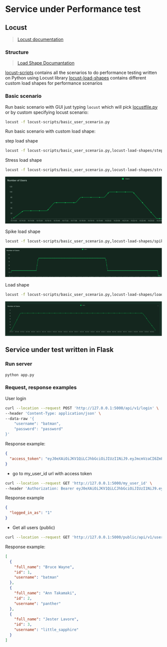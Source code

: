 # Service under Performance test

## Locust

>[Locust documentation](https://docs.locust.io/en/stable/index.html)

### Structure

> [Load Shape Documantation](https://docs.locust.io/en/stable/custom-load-shape.html)

[locust-scripts](locust-scripts) contains all the scenarios to do performance testing written on Python using Locust
library
[locust-load-shapes](locust-load-shapes) contains different custom load shapes for performance scenarios

### Basic scenario

Run basic scenario with GUI just typing `locust` which will pick [locustfile.py](locustfile.py) or by custom specifying
locust scenario:

```bash
locust -f locust-scripts/basic_user_scenario.py
```

Run basic scenario with custom load shape:

step load shape
```bash
locust -f locust-scripts/basic_user_scenario.py,locust-load-shapes/step_load_shape.py
```

Stress load shape
```bash
locust -f locust-scripts/basic_user_scenario.py,locust-load-shapes/stress_load_shape.py
```
![Stress test load shape](img/stress_test_user_load_shape.png)

Spike load shape
```bash
locust -f locust-scripts/basic_user_scenario.py,locust-load-shapes/spike_load_shape.py
```
![Spike load shape](img/spike_load_shape.png)

Load shape
```bash
locust -f locust-scripts/basic_user_scenario.py,locust-load-shapes/load_shape.py
```
![Load shape](img/load_shape.png)

## Service under test written in Flask

### Run server

```bash
python app.py
```

### Request, response examples

User login

```bash
curl --location --request POST 'http://127.0.0.1:5000/api/v1/login' \
--header 'Content-Type: application/json' \
--data-raw '{
    "username": "batman",
    "password": "password"
}'
```

Response example:

```json
{
  "access_token": "eyJ0eXAiOiJKV1QiLCJhbGciOiJIUzI1NiJ9.eyJmcmVzaCI6ZmFsc2UsImlhdCI6MTY2MzIyNzcyNywianRpIjoiNDNiM2EzYjAtNzFiNS00NjFlLTk5YWYtNzljYzQyOTI5MGZkIiwidHlwZSI6ImFjY2VzcyIsInN1YiI6InRlc3QiLCJuYmYiOjE2NjMyMjc3MjcsImV4cCI6MTY2MzIyODYyN30.A0OHY0qK5Tc8BDMSC5kLYhA69zme0pn08kHcoW5rmUE"
}
```

- go to my_user_id url with access token

```bash
curl --location --request GET 'http://127.0.0.1:5000/my_user_id' \
--header 'Authorization: Bearer eyJ0eXAiOiJKV1QiLCJhbGciOiJIUzI1NiJ9.eyJmcmVzaCI6ZmFsc2UsImlhdCI6MTY2MzIyNzcyNywianRpIjoiNDNiM2EzYjAtNzFiNS00NjFlLTk5YWYtNzljYzQyOTI5MGZkIiwidHlwZSI6ImFjY2VzcyIsInN1YiI6InRlc3QiLCJuYmYiOjE2NjMyMjc3MjcsImV4cCI6MTY2MzIyODYyN30.A0OHY0qK5Tc8BDMSC5kLYhA69zme0pn08kHcoW5rmUE'
```

Response example

```json
{
  "logged_in_as": "1"
}
```

- Get all users (public)

```bash
curl --location --request GET 'http://127.0.0.1:5000/public/api/v1/users'
```

Response example:

```json
[
  {
    "full_name": "Bruce Wayne",
    "id": 1,
    "username": "batman"
  },
  {
    "full_name": "Ann Takamaki",
    "id": 2,
    "username": "panther"
  },
  {
    "full_name": "Jester Lavore",
    "id": 3,
    "username": "little_sapphire"
  }
]
```